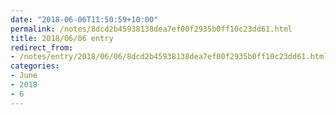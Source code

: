 ```yaml
---
date: "2018-06-06T11:50:59+10:00"
permalink: /notes/8dcd2b45938138dea7ef00f2935b0ff10c23dd61.html
title: 2018/06/06 entry
redirect_from:
- /notes/entry/2018/06/06/8dcd2b45938138dea7ef00f2935b0ff10c23dd61.html
categories:
- June
- 2018
- 6
---
```

